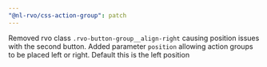 ```yaml
---
"@nl-rvo/css-action-group": patch
---
```


Removed rvo class `.rvo-button-group__align-right` causing position issues with the second button. Added parameter `position` allowing action groups to be placed left or right. Default this is the left position
